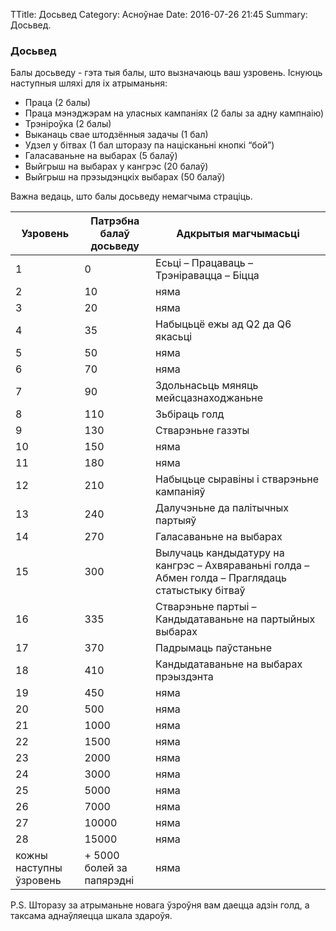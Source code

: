 TTitle: Досьвед
Category: Асноўнае
Date: 2016-07-26 21:45
Summary: Досьвед.


### Досьвед

Балы досьведу - гэта тыя балы, што вызначаюць ваш узровень.
Існуюць наступныя шляхі для іх атрыманьня:
- Праца (2 балы)
- Праца мэнэджэрам на уласных кампаніях (2 балы за адну кампнаію)
- Трэніроўка (2 балы)
- Выканаць свае штодзённыя задачы (1 бал)
- Удзел у бітвах (1 бал шторазу па націсканьні кнопкі “бой”)
- Галасаваньне на выбарах (5 балаў)
- Выйгрыш на выбарах у кангрэс (20 балаў)
- Выйгрыш на прэзыдэнцкіх выбарах (50 балаў)

Важна ведаць, што балы досьведу немагчыма страціць.

|Узровень|Патрэбна балаў досьведу|Адкрытыя магчымасьці|
|---|---|---|
|1|0|Есьці – Працаваць – Трэніравацца – Біцца|
|2|10|няма|
|3|20|няма|
|4|35|Набыцьцё ежы ад Q2 да Q6 якасьці|
|5|50|няма|
|6|70|няма|
|7|90|Здольнасьць мяняць мейсцазнаходжаньне|
|8|110|Зьбіраць голд|
|9|130|Стварэньне газэты|
|10|150|няма|
|11|180|няма|
|12|210|Набыцьце сыравіны і стварэньне кампаніяў|
|13|240|Далучэньне да палітычных партыяў|
|14|270|Галасаваньне на выбарах|
|15|300|Вылучаць кандыдатуру на кангрэс – Ахвяраваньні голда – Абмен голда – Праглядаць статыстыку бітваў|
|16|335|Стварэньне партыі – Кандыдатаваньне на партыйных выбарах|
|17|370|Падрымаць паўстаньне|
|18|410|Кандыдатаваньне на выбарах прэыздэнта|
|19|450|няма|
|20|500|няма|
|21|1000|няма|
|22|1500|няма|
|23|2000|няма|
|24|3000|няма|
|25|5000|няма|
|26|7000|няма|
|27|10000|няма|
|28|15000|няма|
|кожны наступны ўзровень|+ 5000 болей за папярэдні|няма|



P.S. Шторазу за атрыманьне новага ўзроўня вам даецца адзін голд, а таксама аднаўляецца шкала здароўя.
